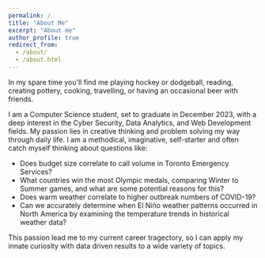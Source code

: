 ```yaml
---
permalink: /
title: "About Me"
excerpt: "About me"
author_profile: true
redirect_from: 
  - /about/
  - /about.html
---
```



In my spare time you'll find me playing hockey or dodgeball, reading, creating pottery, cooking, travelling, or having an occasional beer with friends. 

I am a Computer Science student, set to graduate in December 2023, with a deep interest in the Cyber Security, Data Analytics, and Web Development fields. My passion lies in creative thinking and problem solving my way through daily life. I am a methodical, imaginative, self-starter and often catch myself thinking about questions like: 
* Does budget size correlate to call volume in Toronto Emergency Services? 
* What countries win the most Olympic medals, comparing Winter to Summer games, and what are some potential reasons for this? 
* Does warm weather correlate to higher outbreak numbers of COVID-19? 
* Can we accurately determine when El Niño weather patterns occurred in North America by examining the temperature trends in historical weather data? 

This passion lead me to my current career tragectory, so I can apply my innate curiosity with data driven results to a wide variety of topics. 